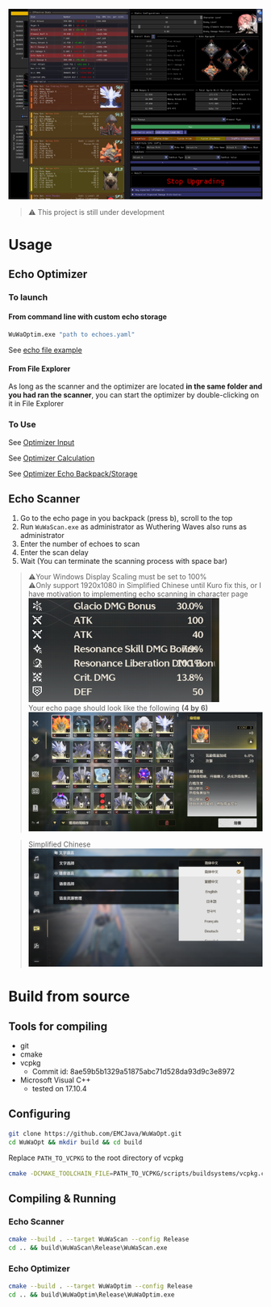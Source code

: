 
![Showcase](data/opt_showcase.png)

> ⚠️ This project is still under development
# Usage

## Echo Optimizer

### To launch

#### From command line with custom echo storage

```bash
WuWaOptim.exe "path to echoes.yaml"
```

See [echo file example](data/example_echos.yaml)

#### From File Explorer

As long as the scanner and the optimizer are located **in the same folder and you had ran the scanner**, you can start the optimizer by double-clicking on it in File Explorer

### To Use

See [Optimizer Input](data/usage/opt_input.md)

See [Optimizer Calculation](data/usage/opt_calculate.md)

See [Optimizer Echo Backpack/Storage](data/usage/opt_backpack.md)

## Echo Scanner

1. Go to the echo page in you backpack (press b), scroll to the top
2. Run `WuWaScan.exe` as administrator as Wuthering Waves also runs as administrator
3. Enter the number of echoes to scan
4. Enter the scan delay
5. Wait (You can terminate the scanning process with space bar)

> ⚠️Your Windows Display Scaling must be set to 100%\
> ⚠️Only support 1920x1080 in Simplified Chinese until Kuro fix this, or I have motivation to implementing echo scanning in character page\
> ![Text overlapping](data/overlapping.png)\
> Your echo page should look like the following **(4 by 6)**\
> ![Text overlapping](data/echo_page.png)

> Simplified Chinese
> ![Traditional Chinese](data/sim_chi.png)

# Build from source

## Tools for compiling
- git
- cmake
- vcpkg
  - Commit id: 8ae59b5b1329a51875abc71d528da93d9c3e8972
- Microsoft Visual C++
    - tested on 17.10.4

## Configuring
```bash
git clone https://github.com/EMCJava/WuWaOpt.git
cd WuWaOpt && mkdir build && cd build
```

Replace `PATH_TO_VCPKG` to the root directory of vcpkg
```bash
cmake -DCMAKE_TOOLCHAIN_FILE=PATH_TO_VCPKG/scripts/buildsystems/vcpkg.cmake ..
```

## Compiling & Running

### Echo Scanner

```bash
cmake --build . --target WuWaScan --config Release
cd .. && build\WuWaScan\Release\WuWaScan.exe
```

### Echo Optimizer
```bash
cmake --build . --target WuWaOptim --config Release
cd .. && build\WuWaOptim\Release\WuWaOptim.exe
```
